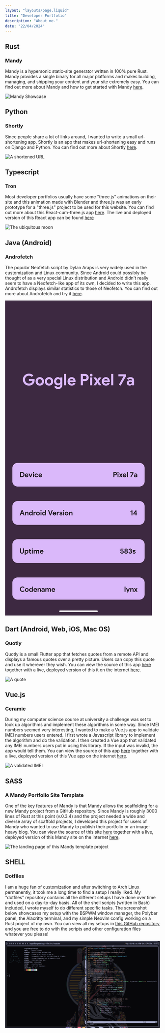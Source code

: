 ```yaml
---
layout: "layouts/page.liquid"
title: "Developer Portfolio"
description: "About me."
date: "22/04/2024"
---
```


## Rust

### Mandy

Mandy is a hypersonic static-site generator written in 100% pure Rust. Mandy provides a single binary for all major platforms and makes building, managing, and shipping your content and your site extremely easy. You can find out more about Mandy and how to get started with Mandy [here](https://github.com/angeldollface/mandy).

![Mandy Showcase](https://raw.githubusercontent.com/angeldollface/mandy/main/assets/showcase/showcase.gif)

## Python

### Shortly

Since people share a lot of links around, I wanted to write a small url-shortening app. Shortly is an app that makes url-shortening easy and runs on Django and Python. You can find out more about Shortly [here](https://github.com/angeldollface/shortly).

![A shortened URL](https://angeldollface.boo/doll-cdn/images/site/portfolio/shortly.png)

## Typescript

### Tron

Most developer portfolios usually have some "three.js" animations on their site and this animation made with Blender and three.js was an early prototype for a "three.js" project to be used for this website. You can find out more about this React-cum-three.js app [here](https://github.com/angeldollface/tron). The live and deployed version of this React app can be found [here](https://angeldollface.boo/tron)

![The ubiquitous moon](https://angeldollface.boo/doll-cdn/images/site/portfolio/tron.gif)

## Java (Android)

### Androfetch

The popular Neofetch script by Dylan Araps is very widely used in the customization and Linux community. Since Android could possibly be thought of as a very special Linux distribution and Android didn't really seem to have a Neofetch-like app of its own, I decided to write this app. Androfetch displays similar statistics to those of Neofetch. You can find out more about Androfetch and try it [here](https://github.com/angeldollface/androfetch).

![Androfetch on a Pixel 7a](https://raw.githubusercontent.com/angeldollface/androfetch/main/screenshot/screenie.png)

## Dart (Android, Web, iOS, Mac OS)

### Quotly

Quotly is a small Flutter app that fetches quotes from a remote API and displays a famous quotes over a pretty picture. Users can copy this quote and use it wherever they wish. You can view the source of this app [here](https://github.com/angeldollface/quotly.dart) together with a live, deployed version of this it on the internet [here](https://angeldollface.boo/quotly.dart/).

![A quote](https://angeldollface.boo/doll-cdn/images/site/portfolio/quotly.png)

## Vue.js

### Ceramic

During my computer science course at university a challenge was set to look up algorithms and implement these algorithms in some way. Since IMEI numbers seemed very interesting, I wanted to make a Vue.js app to validate IMEI numbers users entered. I first wrote a Javascript library to implement the algorithm and do the validation. I then created a Vue app that validated any IMEI numbers users put in using this library. If the input was invalid, the app would tell them. You can view the source of this app [here](https://github.com/angeldollface/ceramic) together with a live, deployed version of this Vue app on the internet [here](https://angeldollface.boo/ceramic/).

![A validated IMEI](https://angeldollface.boo/doll-cdn/images/site/portfolio/ceramic.png)

## SASS

### A Mandy Portfolio Site Template

One of the key features of Mandy is that Mandy allows the scaffolding for a new Mandy project from a GitHub repository. Since Mandy is roughly 3000 lines of Rust at this point (v.0.3.4) and the project needed a wide and diverse array of scaffold projects, I developed this project for users of Mandy who wanted to use Mandy to publish their portfolio or an image-heavy blog. You can view the source of this site [here](https://github.com/angeldollface/mandy-portfolio-site) together with a live, deployed version of this Mandy site on the internet [here](https://angeldollface.boo/mandy-portfolio-site).

![The landing page of this Mandy template project](https://angeldollface.boo/doll-cdn/images/site/portfolio/mandy-portfolio-site.png)

## SHELL

### Dotfiles

I am a huge fan of customization and after switching to Arch Linux permanently, it took me a long time to find a setup I really liked. My "dotfiles" repository contains all the different setups I have done over time and used on a day-to-day basis. All of the shell scripts (written in Bash) included, I wrote myself to do different specific tasks. The screenshot below showcases my setup with the BSPWM window manager, the Polybar panel, the Alacritty terminal, and my simple Neovim config working on a Rust project of my own. You can view all my setups in [this GitHub repository](https://github.com/angeldollface/dotfiles) and you are free to do with the scripts and other configuration files whatever you please!

![The Blue Demon](https://raw.githubusercontent.com/angeldollface/dotfiles/main/screenshots/blue-demon-terminal.png)
